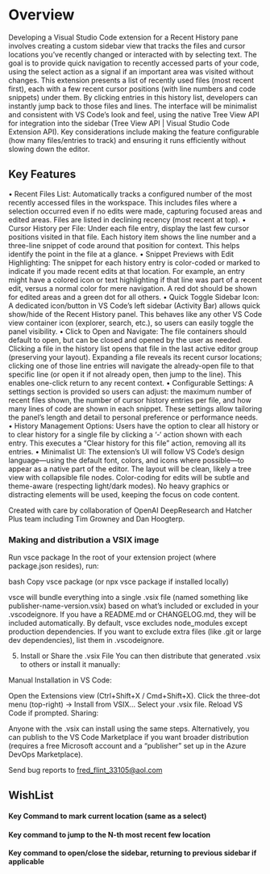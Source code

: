 # Overview
Developing a Visual Studio Code extension for a Recent History pane involves creating a custom sidebar view that tracks the files and cursor locations you’ve recently changed or interacted with by selecting text. The goal is to provide quick navigation to recently accessed parts of your code, using the select action as a signal if an important area was visited without changes. This extension presents a list of recently used files (most recent first), each with a few recent cursor positions (with line numbers and code snippets) under them. By clicking entries in this history list, developers can instantly jump back to those files and lines. The interface will be minimalist and consistent with VS Code’s look and feel, using the native Tree View API for integration into the sidebar (Tree View API | Visual Studio Code Extension API). Key considerations include making the feature configurable (how many files/entries to track) and ensuring it runs efficiently without slowing down the editor.
## Key Features
•	Recent Files List: Automatically tracks a configured number of the most recently accessed files in the workspace. This includes files where a selection occurred even if no edits were made, capturing focused areas and edited areas. Files are listed in declining recency (most recent at top).
•	Cursor History per File: Under each file entry, display the last few cursor positions visited in that file. Each history item shows the line number and a three-line snippet of code around that position for context. This helps identify the point in the file at a glance.
•	Snippet Previews with Edit Highlighting: The snippet for each history entry is color-coded or marked to indicate if you made recent edits at that location. For example, an entry might have a colored icon or text highlighting if that line was part of a recent edit, versus a normal color for mere navigation. A red dot should be shown for edited areas and a green dot for all others.
•	Quick Toggle Sidebar Icon: A dedicated icon/button in VS Code’s left sidebar (Activity Bar) allows quick show/hide of the Recent History panel. This behaves like any other VS Code view container icon (explorer, search, etc.), so users can easily toggle the panel visibility.
•	Click to Open and Navigate: The file containers should default to open, but can be closed and opened by the user as needed. Clicking a file in the history list opens that file in the last active editor group (preserving your layout). Expanding a file reveals its recent cursor locations; clicking one of those line entries will navigate the already-open file to that specific line (or open it if not already open, then jump to the line). This enables one-click return to any recent context.
•	Configurable Settings: A settings section is provided so users can adjust: the maximum number of recent files shown, the number of cursor history entries per file, and how many lines of code are shown in each snippet. These settings allow tailoring the panel’s length and detail to personal preference or performance needs.
•	History Management Options: Users have the option to clear all history or to clear history for a single file by clicking a ‘-‘ action shown with each entry. This executes a “Clear history for this file” action, removing all its entries.
•	Minimalist UI: The extension’s UI will follow VS Code’s design language—using the default font, colors, and icons where possible—to appear as a native part of the editor. The layout will be clean, likely a tree view with collapsible file nodes. Color-coding for edits will be subtle and theme-aware (respecting light/dark modes). No heavy graphics or distracting elements will be used, keeping the focus on code content.

Created with care by collaboration of OpenAI DeepResearch and Hatcher Plus team including Tim Growney and Dan Hoogterp.

### Making and distribution a VSIX image
Run vsce package
In the root of your extension project (where package.json resides), run:

bash
Copy
vsce package
(or npx vsce package if installed locally)

vsce will bundle everything into a single .vsix file (named something like publisher-name-version.vsix) based on what’s included or excluded in your .vscodeignore.
If you have a README.md or CHANGELOG.md, they will be included automatically.
By default, vsce excludes node_modules except production dependencies. If you want to exclude extra files (like .git or large dev dependencies), list them in .vscodeignore.

5. Install or Share the .vsix File
You can then distribute that generated .vsix to others or install it manually:

Manual Installation in VS Code:

Open the Extensions view (Ctrl+Shift+X / Cmd+Shift+X).
Click the three-dot menu (top-right) → Install from VSIX...
Select your .vsix file.
Reload VS Code if prompted.
Sharing:

Anyone with the .vsix can install using the same steps.
Alternatively, you can publish to the VS Code Marketplace if you want broader distribution (requires a free Microsoft account and a “publisher” set up in the Azure DevOps Marketplace).


Send bug reports to fred_flint_33105@aol.com


## WishList
#### Key Command to mark current location (same as a select)
#### Key command to jump to the N-th most recent few location
#### Key command to open/close the sidebar, returning to previous sidebar if applicable
